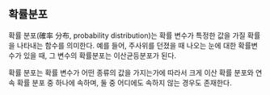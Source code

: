 ## 확률분포

확률 분포(確率 分布, probability distribution)는 확률 변수가 특정한 값을 가질 확률을 나타내는 함수를 의미한다. 예를 들어, 주사위를 던졌을 때 나오는 눈에 대한 확률변수가 있을 때, 그 변수의 확률분포는 이산균등분포가 된다.

확률 분포는 확률 변수가 어떤 종류의 값을 가지는가에 따라서 크게 이산 확률 분포와 연속 확률 분포 중 하나에 속하며, 둘 중 어디에도 속하지 않는 경우도 존재한다.
